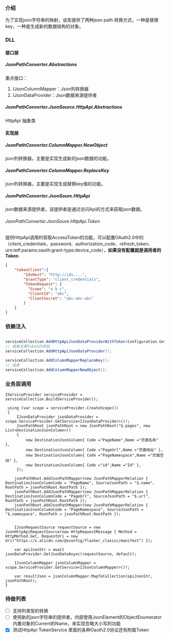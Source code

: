 ### 介绍

为了实现json字符串的映射，该库提供了两种json path 转换方式，一种是替换key，一种是生成新的数据结构的对象。

### DLL

#### 接口层

##### JsonPathConverter.Abstractions

重点接口：

1. IJsonColumnMapper：Json列转换器
2. IJsonDataProvider：Json数据来源提供者

#####  JsonPathConverter.JsonSource.HttpApi.Abstractions

HttpApi 抽象类



#### 实现层

##### JsonPathConverter.ColumnMapper.NewObject

json列转换器，主要是实现生成新的json数据的功能。

##### JsonPathConverter.ColumnMapper.ReplaceKey

json列转换器，主要是实现生成替换key值的功能。

##### JsonPathConverter.JsonSoure.HttpApi

json数据来源提供者，该提供者是通过访问Api的方式来获取json数据。

###### JsonPathConverter.JsonSoure.HttpApi.Token

提供HttpApi调用时获取AccessToken的功能，可以配置OAuth2.0中的（client_credentials、password、authorization_code、refresh_token、urn:ietf:params:oauth:grant-type:device_code），**如果没有配置就是调用者的Token**

``` json
{
    "tokenClient":{
        "IdsHost": "http://ids....",
        "GrantType": "client_credentials",
        "TokenRequest": {
          "Scope": "a b c",
          "ClientId": "abc",
          "ClientSecret": "abc-abc-abc"
        }
    }
}
```



### 依赖注入

```C#

serviceCollection.AddHttpApiJsonDataProviderWithToken(Configuration.GetSelection("tokenClient").Bind);
// 或者无需Token的项目
serviceCollection.AddHttpApiJsonDataProvider();

serviceCollection.AddColumnMapperReplaceKey();
// 或者
serviceCollection.AddColumnMapperNewObject();
```

### 业务层调用

```
IServiceProvider serviceProvider = serviceCollection.BuildServiceProvider();

 using (var scope = serviceProvider.CreateScope())
 {
     IJsonDataProvider jsonDataProvider = scope.ServiceProvider.GetService<IJsonDataProvider>()!;
     JsonPathRoot jsonPathRoot = new JsonPathRoot("$.pages", new List<DestinationJsonColumn>()
     {
         new DestinationJsonColumn{ Code ="PageName",Name ="页面名称" },
         new DestinationJsonColumn{ Code ="PageUrl",Name ="页面地址" },
         new DestinationJsonColumn{ Code ="PageNamespace",Name ="页面空间" },
         new DestinationJsonColumn{ Code ="id",Name ="Id" },
     });

    jsonPathRoot.AddJsonPathMapper(new JsonPathMapperRelation { DestinationJsonColumnCode = "PageName", SourceJsonPath = "$.name", RootPath = jsonPathRoot.RootPath });
    jsonPathRoot.AddJsonPathMapper(new JsonPathMapperRelation { DestinationJsonColumnCode = "PageUrl", SourceJsonPath = "$.url", RootPath = jsonPathRoot.RootPath });
    jsonPathRoot.AddJsonPathMapper(new JsonPathMapperRelation { DestinationJsonColumnCode = "PageNamespace", SourceJsonPath = "$.namespace", RootPath = jsonPathRoot.RootPath });


    IJsonRequestSource requestSource = new JsonHttpApiRequestSource(new HttpRequestMessage { Method = HttpMethod.Get, RequestUri = new Uri("https://s.alicdn.com/@xconfig/flasher_classic/manifest") });

    var apiJsonStr = await jsonDataProvider.GetJsonDataAsync(requestSource, default);

    IJsonColumnMapper jsonColumnMapper = scope.ServiceProvider.GetService<IJsonColumnMapper>()!;

    var resultJson = jsonColumnMapper.MapToCollection(apiJsonStr, jsonPathRoot);
}
```



### 待做列表

- [ ] 支持列类型的转换
- [ ] 使用新的json字符串的提供者，内部使用JsonElement的ObjectEnumerator内置对象的Current的Name，来实现忽略大小写的功能
- [x] 测试HttpApi TokenService 里面的各种Oauth2.0协议还有附属Token